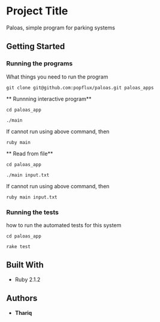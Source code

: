 # Project Title

Paloas, simple program for parking systems

## Getting Started

### Running the programs

What things you need to run the program

```
git clone git@github.com:popflux/paloas.git paloas_apps
```

** Runnning interactive program**

```
cd paloas_app
```

```
./main
```

If cannot run using above command, then

```
ruby main
```

** Read from file**

```
cd paloas_app
```

```
./main input.txt
```

If cannot run using above command, then

```
ruby main input.txt
```

### Running the tests

how to run the automated tests for this system

```
cd paloas_app
```

```
rake test
```

## Built With

* Ruby 2.1.2

## Authors

* **Thariq**

